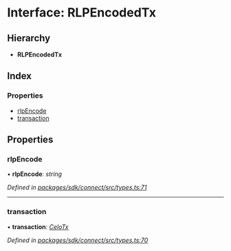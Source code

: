 # Interface: RLPEncodedTx

## Hierarchy

* **RLPEncodedTx**

## Index

### Properties

* [rlpEncode](_types_.rlpencodedtx.md#rlpencode)
* [transaction](_types_.rlpencodedtx.md#transaction)

## Properties

###  rlpEncode

• **rlpEncode**: *string*

*Defined in [packages/sdk/connect/src/types.ts:71](https://github.com/celo-org/celo-monorepo/blob/master/packages/sdk/connect/src/types.ts#L71)*

___

###  transaction

• **transaction**: *[CeloTx](../modules/_types_.md#celotx)*

*Defined in [packages/sdk/connect/src/types.ts:70](https://github.com/celo-org/celo-monorepo/blob/master/packages/sdk/connect/src/types.ts#L70)*
